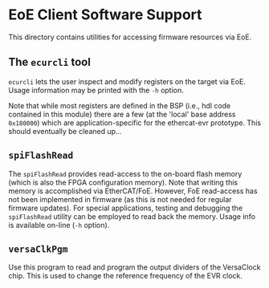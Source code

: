 # EoE Client Software Support

This directory contains utilities for accessing firmware resources via EoE.

## The `ecurcli` tool

`ecurcli` lets the user inspect and modify registers on the target via EoE.
Usage information may be printed with the `-h` option.

Note that while most registers are defined in the BSP (i.e., hdl code
contained in this module) there are a few (at the 'local' base address
`0x180000`) which are application-specific for the ethercat-evr prototype.
This should eventually be cleaned up...

## `spiFlashRead`

The `spiFlashRead` provides read-access to the on-board flash memory
(which is also the FPGA configuration memory). Note that writing this
memory is accomplished via EtherCAT/FoE. However, FoE read-access has
not been implemented in firmware (as this is not needed for regular
firmware updates). For special applications, testing and debugging the
`spiFlashRead` utility can be employed to read back the memory.
Usage info is available on-line (`-h` option).

## `versaClkPgm`

Use this program to read and program the output dividers of the VersaClock chip.
This is used to change the reference frequency of the EVR clock.
